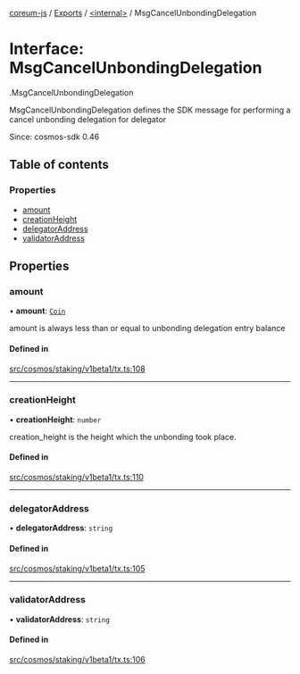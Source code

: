 [coreum-js](../README.md) / [Exports](../modules.md) / [<internal\>](../modules/internal_.md) / MsgCancelUnbondingDelegation

# Interface: MsgCancelUnbondingDelegation

[<internal>](../modules/internal_.md).MsgCancelUnbondingDelegation

MsgCancelUnbondingDelegation defines the SDK message for performing a cancel unbonding delegation for delegator

Since: cosmos-sdk 0.46

## Table of contents

### Properties

- [amount](internal_.MsgCancelUnbondingDelegation.md#amount)
- [creationHeight](internal_.MsgCancelUnbondingDelegation.md#creationheight)
- [delegatorAddress](internal_.MsgCancelUnbondingDelegation.md#delegatoraddress)
- [validatorAddress](internal_.MsgCancelUnbondingDelegation.md#validatoraddress)

## Properties

### amount

• **amount**: [`Coin`](../modules/internal_.md#coin)

amount is always less than or equal to unbonding delegation entry balance

#### Defined in

[src/cosmos/staking/v1beta1/tx.ts:108](https://github.com/CooperFoundation/coreum-js/blob/b574423/src/cosmos/staking/v1beta1/tx.ts#L108)

___

### creationHeight

• **creationHeight**: `number`

creation_height is the height which the unbonding took place.

#### Defined in

[src/cosmos/staking/v1beta1/tx.ts:110](https://github.com/CooperFoundation/coreum-js/blob/b574423/src/cosmos/staking/v1beta1/tx.ts#L110)

___

### delegatorAddress

• **delegatorAddress**: `string`

#### Defined in

[src/cosmos/staking/v1beta1/tx.ts:105](https://github.com/CooperFoundation/coreum-js/blob/b574423/src/cosmos/staking/v1beta1/tx.ts#L105)

___

### validatorAddress

• **validatorAddress**: `string`

#### Defined in

[src/cosmos/staking/v1beta1/tx.ts:106](https://github.com/CooperFoundation/coreum-js/blob/b574423/src/cosmos/staking/v1beta1/tx.ts#L106)
